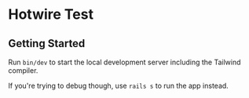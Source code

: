 # Hotwire Test

## Getting Started

Run `bin/dev` to start the local development server including the Tailwind compiler.

If you're trying to debug though, use `rails s` to run the app instead.